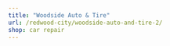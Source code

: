 ```yaml
---
title: "Woodside Auto & Tire"
url: /redwood-city/woodside-auto-and-tire-2/
shop: car repair
---
```

